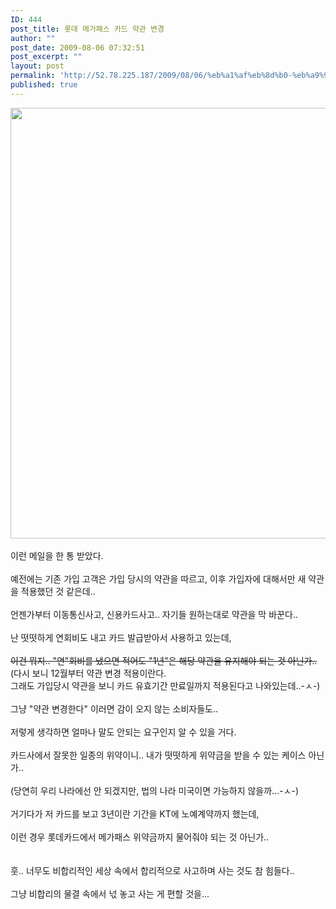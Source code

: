 ```yaml
---
ID: 444
post_title: 롯데 메가패스 카드 약관 변경
author: ""
post_date: 2009-08-06 07:32:51
post_excerpt: ""
layout: post
permalink: 'http://52.78.225.187/2009/08/06/%eb%a1%af%eb%8d%b0-%eb%a9%94%ea%b0%80%ed%8c%a8%ec%8a%a4-%ec%b9%b4%eb%93%9c-%ec%95%bd%ea%b4%80-%eb%b3%80%ea%b2%bd/'
published: true
---
```

<img src="http://52.78.225.187/wp-content/uploads/1/8170987255.png" width="606" height="689" /><BR><BR>이런 메일을 한 통 받았다.<BR><BR>예전에는 기존 가입 고객은 가입 당시의 약관을 따르고, 이후 가입자에 대해서만 새 약관을 적용했던 것 같은데..<BR><BR>언젠가부터 이동통신사고, 신용카드사고.. 자기들 원하는대로 약관을 막 바꾼다..<BR><BR>난 떳떳하게 연회비도 내고 카드 발급받아서 사용하고 있는데,<BR><BR><STRIKE>이건 뭐지.. "연"회비를 냈으면 적어도 "1년"은 해당 약관을 유지해야 되는 것 아닌가..<BR></STRIKE>(다시 보니 12월부터 약관 변경 적용이란다.<BR>그래도 가입당시 약관을 보니 카드 유효기간 만료일까지 적용된다고 나와있는데..-ㅅ-)<BR><BR>그냥 "약관 변경한다" 이러면 감이 오지 않는 소비자들도..<BR><BR>저렇게 생각하면 얼마나 말도 안되는 요구인지 알 수 있을 거다.<BR><BR>카드사에서 잘못한 일종의 위약이니.. 내가 떳떳하게 위약금을 받을 수 있는 케이스 아닌가..<BR><BR>(당연히 우리 나라에선 안 되겠지만, 법의 나라 미국이면 가능하지 않을까...-ㅅ-)<BR><BR>거기다가 저 카드를 보고 3년이란 기간을 KT에 노예계약까지 했는데,<BR><BR>이런 경우 롯데카드에서 메가패스 위약금까지 물어줘야 되는 것 아닌가..<BR><BR><BR>훗.. 너무도 비합리적인 세상 속에서 합리적으로 사고하며 사는 것도 참 힘들다..<BR>&nbsp;<BR>그냥 비합리의 물결 속에서 넋 놓고 사는 게 편할 것을...